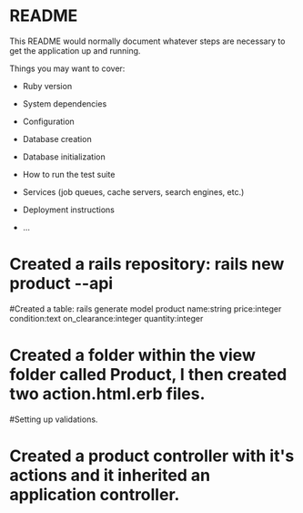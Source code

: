 # README

This README would normally document whatever steps are necessary to get the
application up and running.

Things you may want to cover:

* Ruby version

* System dependencies

* Configuration

* Database creation

* Database initialization

* How to run the test suite

* Services (job queues, cache servers, search engines, etc.)

* Deployment instructions

* ...


# Created a rails repository: rails new product --api

#Created a table: rails generate model product name:string price:integer condition:text on_clearance:integer quantity:integer

# Created a folder within the view folder called Product, I then created two action.html.erb files.

#Setting up validations.

# Created a product controller with it's actions and it inherited an application controller.
